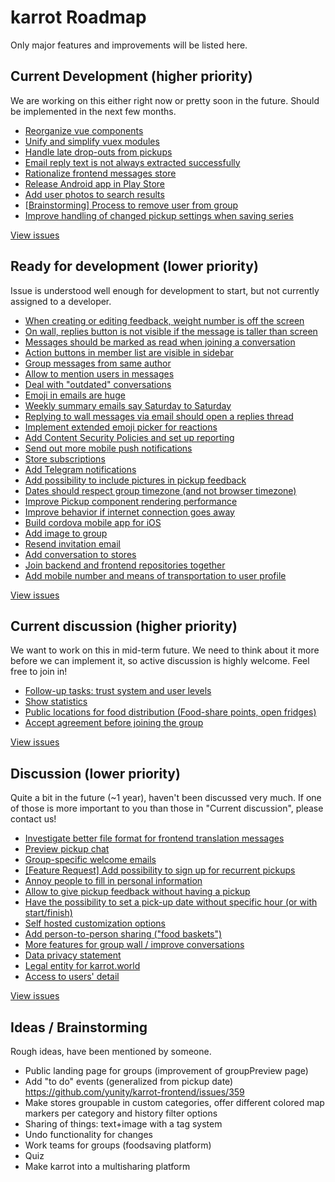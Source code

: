 # karrot Roadmap

Only major features and improvements will be listed here.

## Current Development (higher priority)

We are working on this either right now or pretty soon in the future. Should be implemented in the next few months.

- [Reorganize vue components](https://github.com/yunity/karrot-frontend/issues/1124)
- [Unify and simplify vuex modules](https://github.com/yunity/karrot-frontend/issues/1110)
- [Handle late drop-outs from pickups](https://github.com/yunity/karrot-frontend/issues/1108)
- [Email reply text is not always extracted successfully](https://github.com/yunity/karrot-frontend/issues/1096)
- [Rationalize frontend messages store](https://github.com/yunity/karrot-frontend/issues/1091)
- [Release Android app in Play Store](https://github.com/yunity/karrot-frontend/issues/984)
- [Add user photos to search results](https://github.com/yunity/karrot-frontend/issues/865)
- [[Brainstorming] Process to remove user from group](https://github.com/yunity/karrot-frontend/issues/853)
- [Improve handling of changed pickup settings when saving series](https://github.com/yunity/karrot-frontend/issues/797)

[View issues](https://github.com/yunity/karrot-frontend/milestone/14)

## Ready for development (lower priority)

Issue is understood well enough for development to start, but not currently assigned to a developer.

- [When creating or editing feedback, weight number is off the screen](https://github.com/yunity/karrot-frontend/issues/1111)
- [On wall, replies button is not visible if the message is taller than screen](https://github.com/yunity/karrot-frontend/issues/1107)
- [Messages should be marked as read when joining a conversation](https://github.com/yunity/karrot-frontend/issues/1106)
- [Action buttons in member list are visible in sidebar](https://github.com/yunity/karrot-frontend/issues/1105)
- [Group messages from same author](https://github.com/yunity/karrot-frontend/issues/1093)
- [Allow to mention users in messages](https://github.com/yunity/karrot-frontend/issues/1092)
- [Deal with "outdated" conversations](https://github.com/yunity/karrot-frontend/issues/1088)
- [Emoji in emails are huge](https://github.com/yunity/karrot-frontend/issues/1087)
- [Weekly summary emails say Saturday to Saturday](https://github.com/yunity/karrot-frontend/issues/1083)
- [Replying to wall messages via email should open a replies thread](https://github.com/yunity/karrot-frontend/issues/1079)
- [Implement extended emoji picker for reactions](https://github.com/yunity/karrot-frontend/issues/1072)
- [Add Content Security Policies and set up reporting](https://github.com/yunity/karrot-frontend/issues/1068)
- [Send out more mobile push notifications](https://github.com/yunity/karrot-frontend/issues/1027)
- [Store subscriptions](https://github.com/yunity/karrot-frontend/issues/986)
- [Add Telegram notifications](https://github.com/yunity/karrot-frontend/issues/982)
- [Add possibility to include pictures in pickup feedback](https://github.com/yunity/karrot-frontend/issues/963)
- [Dates should respect group timezone (and not browser timezone)](https://github.com/yunity/karrot-frontend/issues/959)
- [Improve Pickup component rendering performance](https://github.com/yunity/karrot-frontend/issues/952)
- [Improve behavior if internet connection goes away](https://github.com/yunity/karrot-frontend/issues/949)
- [Build cordova mobile app for iOS](https://github.com/yunity/karrot-frontend/issues/938)
- [Add image to group](https://github.com/yunity/karrot-frontend/issues/891)
- [Resend invitation email](https://github.com/yunity/karrot-frontend/issues/837)
- [Add conversation to stores](https://github.com/yunity/karrot-frontend/issues/649)
- [Join backend and frontend repositories together](https://github.com/yunity/karrot-frontend/issues/613)
- [Add mobile number and means of transportation to user profile](https://github.com/yunity/karrot-frontend/issues/552)

[View issues](https://github.com/yunity/karrot-frontend/milestone/12)

## Current discussion (higher priority)

We want to work on this in mid-term future. We need to think about it more before we can implement it, so active discussion is highly welcome. Feel free to join in!

- [Follow-up tasks: trust system and user levels](https://github.com/yunity/karrot-frontend/issues/1095)
- [Show statistics](https://github.com/yunity/karrot-frontend/issues/355)
- [Public locations for food distribution (Food-share points, open fridges)](https://github.com/yunity/karrot-frontend/issues/354)
- [Accept agreement before joining the group](https://github.com/yunity/karrot-frontend/issues/324)

[View issues](https://github.com/yunity/karrot-frontend/milestone/9)

## Discussion (lower priority)

Quite a bit in the future (~1 year), haven't been discussed very much. If one of those is more important to you than those in "Current discussion", please contact us!

- [Investigate better file format for frontend translation messages](https://github.com/yunity/karrot-frontend/issues/1118)
- [Preview pickup chat](https://github.com/yunity/karrot-frontend/issues/1046)
- [Group-specific welcome emails](https://github.com/yunity/karrot-frontend/issues/1038)
- [[Feature Request] Add possibility to sign up for recurrent pickups](https://github.com/yunity/karrot-frontend/issues/1035)
- [Annoy people to fill in personal information](https://github.com/yunity/karrot-frontend/issues/983)
- [Allow to give pickup feedback without having a pickup](https://github.com/yunity/karrot-frontend/issues/981)
- [Have the possibility to set a pick-up date without specific hour (or with start/finish)](https://github.com/yunity/karrot-frontend/issues/709)
- [Self hosted customization options](https://github.com/yunity/karrot-frontend/issues/676)
- [Add person-to-person sharing ("food baskets")](https://github.com/yunity/karrot-frontend/issues/672)
- [More features for group wall / improve conversations](https://github.com/yunity/karrot-frontend/issues/610)
- [Data privacy statement](https://github.com/yunity/karrot-frontend/issues/607)
- [Legal entity for karrot.world](https://github.com/yunity/karrot-frontend/issues/606)
- [Access to users' detail](https://github.com/yunity/karrot-frontend/issues/428)

[View issues](https://github.com/yunity/karrot-frontend/milestone/10)

## Ideas / Brainstorming

Rough ideas, have been mentioned by someone.

- Public landing page for groups (improvement of groupPreview page)
- Add "to do" events (generalized from pickup date) https://github.com/yunity/karrot-frontend/issues/359
- Make stores groupable in custom categories, offer different colored map markers per category and history filter options
- Sharing of things: text+image with a tag system
- Undo functionality for changes
- Work teams for groups (foodsaving platform)
- Quiz
- Make karrot into a multisharing platform

